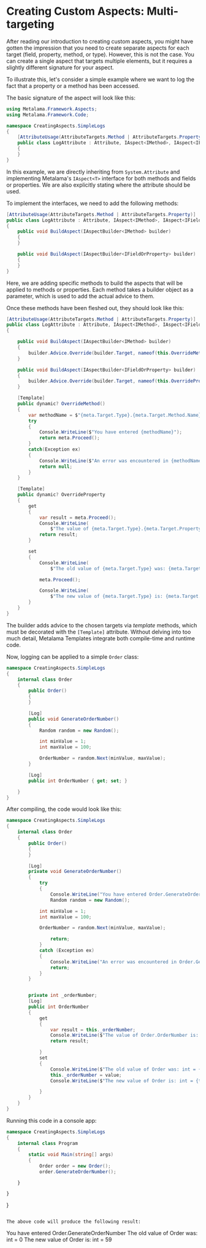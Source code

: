 # Creating Custom Aspects: Multi-targeting

After reading our introduction to creating custom aspects, you might have gotten the impression that you need to create separate aspects for each target (field, property, method, or type). However, this is not the case. You can create a single aspect that targets multiple elements, but it requires a slightly different signature for your aspect.

To illustrate this, let's consider a simple example where we want to log the fact that a property or a method has been accessed.

The basic signature of the aspect will look like this:

```c#
using Metalama.Framework.Aspects;
using Metalama.Framework.Code;

namespace CreatingAspects.SimpleLogs
{
    [AttributeUsage(AttributeTargets.Method | AttributeTargets.Property)]
    public class LogAttribute : Attribute, IAspect<IMethod>, IAspect<IFieldOrProperty>
    {
    }
}
```

In this example, we are directly inheriting from `System.Attribute` and implementing Metalama's `IAspect<T>` interface for both methods and fields or properties. We are also explicitly stating where the attribute should be used.

To implement the interfaces, we need to add the following methods:

```c#
[AttributeUsage(AttributeTargets.Method | AttributeTargets.Property)]
public class LogAttribute : Attribute, IAspect<IMethod>, IAspect<IFieldOrProperty>
{
    public void BuildAspect(IAspectBuilder<IMethod> builder)
    {
    }

    public void BuildAspect(IAspectBuilder<IFieldOrProperty> builder)
    {
    }
}
```

Here, we are adding specific methods to build the aspects that will be applied to methods or properties. Each method takes a builder object as a parameter, which is used to add the actual advice to them.

Once these methods have been fleshed out, they should look like this:

```c#
[AttributeUsage(AttributeTargets.Method | AttributeTargets.Property)]
public class LogAttribute : Attribute, IAspect<IMethod>, IAspect<IFieldOrProperty>
{

    public void BuildAspect(IAspectBuilder<IMethod> builder)
    {
        builder.Advice.Override(builder.Target, nameof(this.OverrideMethod));
    }

    public void BuildAspect(IAspectBuilder<IFieldOrProperty> builder)
    {
        builder.Advice.Override(builder.Target, nameof(this.OverrideProperty));
    }

    [Template]
    public dynamic? OverrideMethod()
    {
        var methodName = $"{meta.Target.Type}.{meta.Target.Method.Name}";
        try
        {
            Console.WriteLine($"You have entered {methodName}");
            return meta.Proceed();
        }
        catch(Exception ex)
        {
            Console.WriteLine($"An error was encountered in {methodName}");
            return null;
        }
    }

    [Template]
    public dynamic? OverrideProperty
    {
        get
        {
            var result = meta.Proceed();
            Console.WriteLine(
                $"The value of {meta.Target.Type}.{meta.Target.Property.Name} is: {meta.Target.Property.Type} = {meta.Target.Property.Value}");
            return result;
        }

        set
        {
            Console.WriteLine(
                $"The old value of {meta.Target.Type} was: {meta.Target.Property.Type} = {meta.Target.Property.Value}");

            meta.Proceed();

            Console.WriteLine(
                $"The new value of {meta.Target.Type} is: {meta.Target.Property.Type} = {meta.Target.Property.Value}");
        }
    }
}
```

The builder adds advice to the chosen targets via _template_ methods, which must be decorated with the `[Template]` attribute. Without delving into too much detail, Metalama Templates integrate both compile-time and runtime code.

Now, logging can be applied to a simple `Order` class:

```c#
namespace CreatingAspects.SimpleLogs
{
    internal class Order
    {
        public Order()
        {
        }

        [Log]
        public void GenerateOrderNumber()
        {
            Random random = new Random();

            int minValue = 1;
            int maxValue = 100;

            OrderNumber = random.Next(minValue, maxValue);
        }

        [Log]
        public int OrderNumber { get; set; }

    }
}
```

After compiling, the code would look like this:

```c#
namespace CreatingAspects.SimpleLogs
{
    internal class Order
    {
        public Order()
        {
        }

        [Log]
        private void GenerateOrderNumber()
        {
            try
            {
                Console.WriteLine("You have entered Order.GenerateOrderNumber");
                Random random = new Random();

            int minValue = 1;
            int maxValue = 100;

            OrderNumber = random.Next(minValue, maxValue);

                return;
            }
            catch (Exception ex)
            {
                Console.WriteLine("An error was encountered in Order.GenerateOrderNumber");
                return;
            }
        }


        private int _orderNumber;
        [Log]
        public int OrderNumber
        {
            get
            {
                var result = this._orderNumber;
                Console.WriteLine($"The value of Order.OrderNumber is: int = {this._orderNumber}");
                return result;

            }
            set
            {
                Console.WriteLine($"The old value of Order was: int = {this._orderNumber}");
                this._orderNumber = value;
                Console.WriteLine($"The new value of Order is: int = {this._orderNumber}");

            }
        }
    }
}
```

Running this code in a console app:

```c#
namespace CreatingAspects.SimpleLogs
{
    internal class Program
    {
        static void Main(string[] args)
        {
            Order order = new Order();
            order.GenerateOrderNumber();
```
        }

    }
}
```

The above code will produce the following result:

```
You have entered Order.GenerateOrderNumber
The old value of Order was: int = 0
The new value of Order is: int = 59
```
